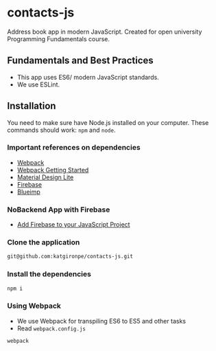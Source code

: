 # contacts-js
Address book app in modern JavaScript. Created for open university Programming Fundamentals course.

## Fundamentals and Best Practices

* This app uses ES6/ modern JavaScript standards.
* We use ESLint.

## Installation

You need to make sure have Node.js installed on your computer. These commands should work: `npm` and `node`.

### Important references on dependencies

* [Webpack](https://webpack.github.io/docs/tutorials/getting-started/)
* [Webpack Getting Started](https://webpack.js.org/guides/getting-started/)
* [Material Design Lite](https://github.com/google/material-design-lite)
* [Firebase](https://www.npmjs.com/package/firebase)
* [Blueimp](https://github.com/blueimp/JavaScript-Templates/blob/master/README.md)

### NoBackend App with Firebase

* <a href="https://firebase.google.com/docs/web/setup" target="_blank">Add Firebase to your JavaScript Project</a>

### Clone the application

```bash
git@github.com:katgironpe/contacts-js.git
```

### Install the dependencies

```bash
npm i
```

### Using Webpack

* We use Webpack for transpiling ES6 to ES5 and other tasks
* Read `webpack.config.js`

```bash
webpack
```
